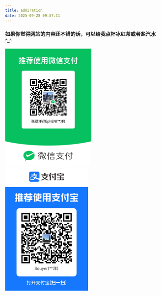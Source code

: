 ```yaml
---
title: admiration
date: 2025-09-28 09:57:11
---
```


### 如果你觉得网站的内容还不错的话，可以给我点杯冰红茶或者盐汽水 \^\_\^


![微信支付](wechatpay-small.png)
![支付宝](alipay-small.png)